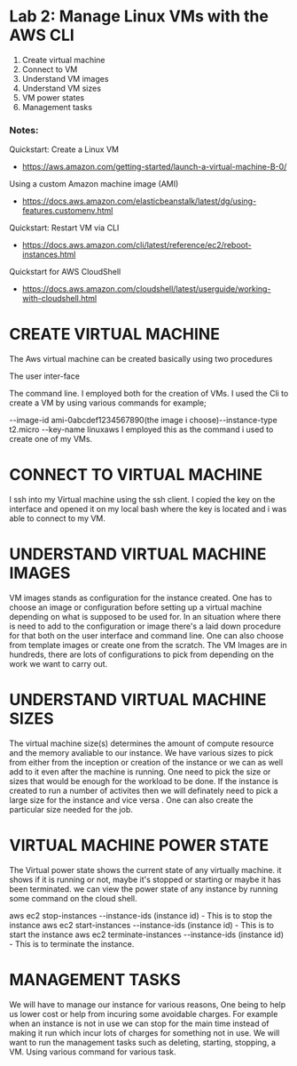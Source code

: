 # Lab 2: Manage Linux VMs with the AWS CLI

1. Create virtual machine
2. Connect to VM
3. Understand VM images
4. Understand VM sizes
5. VM power states
6. Management tasks

### Notes:

Quickstart: Create a Linux VM
* https://aws.amazon.com/getting-started/launch-a-virtual-machine-B-0/

Using a custom Amazon machine image (AMI)
* https://docs.aws.amazon.com/elasticbeanstalk/latest/dg/using-features.customenv.html

Quickstart: Restart VM via CLI
* https://docs.aws.amazon.com/cli/latest/reference/ec2/reboot-instances.html

Quickstart for AWS CloudShell
* https://docs.aws.amazon.com/cloudshell/latest/userguide/working-with-cloudshell.html





# CREATE  VIRTUAL MACHINE
The Aws virtual machine can be created basically using two procedures

The user inter-face

The command line. I employed both for the creation of VMs. I used the Cli to create a VM by using various commands for example;

--image-id ami-0abcdef1234567890(the image i choose)--instance-type t2.micro --key-name linuxaws I employed this as the command i used to create one of my VMs.

# CONNECT TO VIRTUAL MACHINE
I ssh into my Virtual machine using the ssh client. I copied the key on the interface and opened it on my local bash where the key is located and i was able to connect to my VM.

# UNDERSTAND VIRTUAL MACHINE IMAGES
VM images stands as configuration for the instance created. One has to choose an image or configuration before setting up a virtual machine depending on what is supposed to be used for. In an situation where there is need to add to the configuration or image there's a laid down procedure for that both on the user interface and command line. One can also choose from template images or create one from the scratch. The VM Images are in hundreds, there are lots of configurations to pick from depending on the work we want to carry out.

# UNDERSTAND VIRTUAL MACHINE SIZES
The virtual machine size(s) determines the amount of compute resource and the memory avaliable to our instance. We have various sizes to pick from either from the inception or creation of the instance or we can as well add to it even after the machine is running. One need to pick the size or sizes that would be enough for the workload to be done. If the instance is created to run a number of activites then we will definately need to pick a large size for the instance and vice versa . One can also create the particular size needed for the job.

# VIRTUAL MACHINE POWER STATE
The Virtual power state shows the current state of any virtually machine. it shows if it is running or not, maybe it's stopped or starting or maybe it has been terminated. we can view the power state of any instance by running some command on the cloud shell.

aws ec2 stop-instances --instance-ids (instance id) - This is to stop the instance
aws ec2 start-instances --instance-ids (instance id) - This is to start the instance
aws ec2 terminate-instances --instance-ids (instance id) - This is to terminate the instance.

# MANAGEMENT TASKS
We will have to manage our instance for various reasons, One being to help us lower cost or help from incuring some avoidable charges. For example when an instance is not in use we can stop for the main time instead of making it run which incur lots of charges for something not in use. We will want to run the management tasks such as deleting, starting, stopping, a VM. Using various command for various task.












































